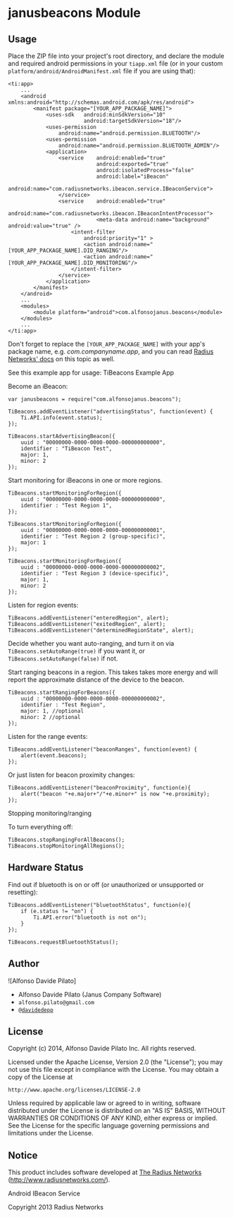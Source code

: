 # janusbeacons Module

## Usage

Place the ZIP file into your project's root directory, and declare the module and required android permissions in your `tiapp.xml` file (or in your custom `platform/android/AndroidManifest.xml` file if you are using that):

	<ti:app>
		...
		<android xmlns:android="http://schemas.android.com/apk/res/android">
			<manifest package="[YOUR_APP_PACKAGE_NAME]">
				<uses-sdk	android:minSdkVersion="10"
							android:targetSdkVersion="18"/>
				<uses-permission
					android:name="android.permission.BLUETOOTH"/>
				<uses-permission
					android:name="android.permission.BLUETOOTH_ADMIN"/>
				<application>
					<service	android:enabled="true"
								android:exported="true"
								android:isolatedProcess="false"
								android:label="iBeacon"
								android:name="com.radiusnetworks.ibeacon.service.IBeaconService">
					</service>
					<service	android:enabled="true"
								android:name="com.radiusnetworks.ibeacon.IBeaconIntentProcessor">
								<meta-data android:name="background" android:value="true" />
						<intent-filter
							android:priority="1" >
							<action android:name="[YOUR_APP_PACKAGE_NAME].DID_RANGING"/>
							<action android:name="[YOUR_APP_PACKAGE_NAME].DID_MONITORING"/>
						</intent-filter>
					</service>
				</application>
			</manifest>
		</android>
		...
		<modules>
			<module platform="android">com.alfonsojanus.beacons</module>
		</modules>
		...
	</ti:app>

Don't forget to replace the `[YOUR_APP_PACKAGE_NAME]` with your app's package name, e.g. *com.companyname.app*, and you can read [Radius Networks' docs](http://altbeacon.github.io/android-beacon-library/configure.html) on this topic as well.

See this example app for usage: TiBeacons Example App

Become an iBeacon:

	var janusbeacons = require("com.alfonsojanus.beacons");

	TiBeacons.addEventListener("advertisingStatus", function(event) {
    	Ti.API.info(event.status);
	});

	TiBeacons.startAdvertisingBeacon({
   		uuid : "00000000-0000-0000-0000-000000000000",
   		identifier : "TiBeacon Test",
   		major: 1,
   		minor: 2
	});

Start monitoring for iBeacons in one or more regions. 

	TiBeacons.startMonitoringForRegion({
    	uuid : "00000000-0000-0000-0000-000000000000",
   	 	identifier : "Test Region 1",
	});

	TiBeacons.startMonitoringForRegion({
    	uuid : "00000000-0000-0000-0000-000000000001",
    	identifier : "Test Region 2 (group-specific)",
    	major: 1
	});

	TiBeacons.startMonitoringForRegion({
    	uuid : "00000000-0000-0000-0000-000000000002",
   	 	identifier : "Test Region 3 (device-specific)",
    	major: 1,
   		minor: 2
	});
	
Listen for region events:

	TiBeacons.addEventListener("enteredRegion", alert);
	TiBeacons.addEventListener("exitedRegion", alert);
	TiBeacons.addEventListener("determinedRegionState", alert);
	
Decide whether you want auto-ranging, and turn it on via `TiBeacons.setAutoRange(true)` if you want it, or `TiBeacons.setAutoRange(false)` if not.	

Start ranging beacons in a region. This takes takes more energy and will report the approximate distance of the device to the beacon.

	TiBeacons.startRangingForBeacons({
    	uuid : "00000000-0000-0000-0000-000000000002",
    	identifier : "Test Region",
 	   	major: 1, //optional
   	 	minor: 2 //optional
	});

Listen for the range events:

	TiBeacons.addEventListener("beaconRanges", function(event) {
  	 	alert(event.beacons);
	});

Or just listen for beacon proximity changes:

	TiBeacons.addEventListener("beaconProximity", function(e){
   		alert("beacon "+e.major+"/"+e.minor+" is now "+e.proximity);
	});
	
Stopping monitoring/ranging

To turn everything off:

    TiBeacons.stopRangingForAllBeacons();
    TiBeacons.stopMonitoringAllRegions();


## Hardware Status

Find out if bluetooth is on or off (or unauthorized or unsupported or resetting):

	TiBeacons.addEventListener("bluetoothStatus", function(e){
  	 	if (e.status != "on") {
      		Ti.API.error("bluetooth is not on");
   		}
	});

	TiBeacons.requestBluetoothStatus();

## Author

![Alfonso Davide Pilato]

* Alfonso Davide Pilato (Janus Company Software)
* `alfonso.pilato@gmail.com`
* [`@davidedepp`](http://twitter.com/davidedepp)

## License

Copyright (c) 2014, Alfonso Davide Pilato Inc. All rights reserved.

Licensed under the Apache License, Version 2.0 (the "License");
you may not use this file except in compliance with the License.
You may obtain a copy of the License at

    http://www.apache.org/licenses/LICENSE-2.0

Unless required by applicable law or agreed to in writing, software
distributed under the License is distributed on an "AS IS" BASIS,
WITHOUT WARRANTIES OR CONDITIONS OF ANY KIND, either express or implied.
See the License for the specific language governing permissions and
limitations under the License.

## Notice

This product includes software developed at
[The Radius Networks](http://www.radiusnetworks.com/) (http://www.radiusnetworks.com/).

Android IBeacon Service

Copyright 2013 Radius Networks
